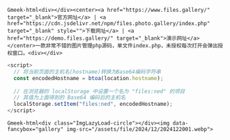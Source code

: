 `Gmeek-html<div></div><center><a href="https://www.files.gallery/" target="_blank">官方网址</a> | <a href="https://cdn.jsdelivr.net/npm/files.photo.gallery/index.php" target="_blank" style="">下载网址</a> | <a href="https://demo.files.gallery/" target="_blank">演示网址</a></center>一款非常不错的图片管理php源码，单文件index.php，未授权每次打开会弹出授权窗口。<div></div>`

```javascript
<script>
  // 将当前页面的主机名(hostname)转换为Base64编码字符串
  const encodedHostname = btoa(location.hostname);
  
  // 在浏览器的 localStorage 中设置一个名为 "files:ned" 的项目
  // 其值为上面得到的 Base64 编码后的主机名
  localStorage.setItem("files:ned", encodedHostname);
</script>
```

`Gmeek-html<div class="ImgLazyLoad-circle"></div><img data-fancybox="gallery" img-src="/assets/file/2024/12/2024122001.webp">`